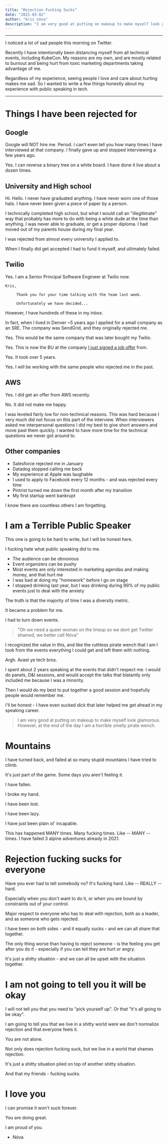 ```yaml
---
title: "Rejection Fucking Sucks"
date: "2021-03-02"
author: "kris nóva"
description: "I am very good at putting on makeup to make myself look glamorous. However, at the end of the day I am a horrible smelly pirate wench."
---
```

---

I noticed a lot of sad people this morning on Twitter.

Recently I have intentionally been distancing myself from all technical events, including KubeCon.
My reasons are my own, and are mostly related to burnout and being hurt from toxic marketing departments taking advantage of me.

Regardless of my experience, seeing people I love and care about hurting makes me sad.
So I wanted to write a few things honestly about my experience with public speaking in tech. 

---

# Things I have been rejected for

## Google

Google will NOT hire me. Period. I can't even tell you how many times I have interviewed at that company.
I finally gave up and stopped interviewing a few years ago.

Yes. I can reverse a binary tree on a white board. I have done it live about a dozen times.

## University and High school 

Hi. Hello. I never have graduated anything. 
I have never worn one of those hats. 
I have never been given a piece of paper by a person. 

I technically completed high school, but what I would call an "illegitimate" way that probably has more to do with being a white dude at the time than anything.
I was never able to graduate, or get a proper diploma. 
I had moved out of my parents house during my final year.

I was rejected from almost every university I applied to.

When I finally did get accepted I had to fund it myself, and ultimately failed.

## Twilio

Yes. I am a Senior Principal Software Engineer at Twilio now.

```
Kris,

     Thank you for your time talking with the team last week. 
     
     Unfortunately we have decided...
```

However, I have hundreds of these in my inbox.

In fact, when I lived in Denver ~5 years ago I applied for a small company as an SRE.
The company was SendGrid, and they originally rejected me.

Yes. This would be the same company that was later bought my Twilio.

Yes. This is now the BU at the company [I just signed a job offer](https://twitter.com/krisnova/status/1364359240882692097?s=20) from.

Yes. It took over 5 years.

Yes. I will be working with the same people who rejected me in the past.

## AWS 

Yes. I did get an offer from AWS recently.

No. It did not make me happy.

I was leveled fairly low for non-technical reasons. 
This was hard because I very much did not focus on this part of the interview.
When interviewers asked me interpersonal questions I did my best to give short answers and move past them quickly.
I wanted to have more time for the technical questions we never got around to.

## Other companies 

 - Salesforce rejected me in January
 - Datadog stopped calling me back
 - My experience at Apple was laughable
 - I used to apply to Facebook every 12 months - and was rejected every time
 - Pintrist turned me down the first month after my transition
 - My first startup went bankrupt 

I know there are countless others I am forgetting. 

# I am a Terrible Public Speaker

This one is going to be hard to write, but I will be honest here. 

I fucking hate what public speaking did to me.

 - The audience can be obnoxious 
 - Event organizers can be pushy 
 - Most events are only interested in marketing agendas and making money, and that hurt me
 - I was bad at doing my "homework" before I go on stage
 - I stopped drinking last year, but I was drinking during 99% of my public events just to deal with the anxiety

The truth is that the majority of time I was a diversity metric. 

It became a problem for me. 

I had to turn down events.

 > "Oh we need a queer woman on the lineup so we dont get Twitter shamed, we better call Nóva"

I recognized the value in this, and like the ruthless pirate wench that I am I took from the events everything I could get and left them with nothing.

Argh. Avast ye tech bros.

I spent about 2 years speaking at the events that didn't respect me.
I would do panels, D&I sessions, and would accept the talks that blatantly only included me because I was a minority.

Then I would do my best to put together a good session and hopefully people would remember me. 

I'll be honest - I have even sucked dick that later helped me get ahead in my speaking career.

 > I am very good at putting on makeup to make myself look glamorous. However, at the end of the day I am a horrible smelly pirate wench.

# Mountains

I have turned back, and failed at so many stupid mountains I have tried to climb.

It's just part of the game. Some days you aren't feeling it. 

I have fallen.

I broke my hand.

I have been lost.

I have been lazy.

I have just been plain ol' incapable.

This has happened MANY times. Many fucking times. Like -- MANY -- times. I have failed 3 alpine adventures already in 2021. 

# Rejection fucking sucks for everyone

Have you ever had to tell somebody no? It's fucking hard. Like -- REALLY -- hard.

Especially when you don't want to do it, or when you are bound by constraints out of your control.

Major respect to everyone who has to deal with rejection, both as a leader, and as someone who gets rejected.

I have been on both sides - and it equally sucks - and we can all share that together.

The only thing worse than having to reject someone - is the feeling you get after you do it - especially if you can tell they are hurt or angry.

It's just a shitty situation - and we can all be upset with the situation together. 

# I am not going to tell you it will be okay

I will not tell you that you need to "pick yourself up". 
Or that "it's all going to be okay".

I am going to tell you that we live in a shitty world were we don't normalize rejection and that everyone feels it.

You are not alone. 

Not only does rejection fucking suck, but we live in a world that shames rejection. 

It's just a shitty situation piled on top of another shitty situation. 

And that my friends - fucking sucks.

# I love you

I can promise it won't suck forever.

You are doing great.

I am proud of you.

 - Nóva